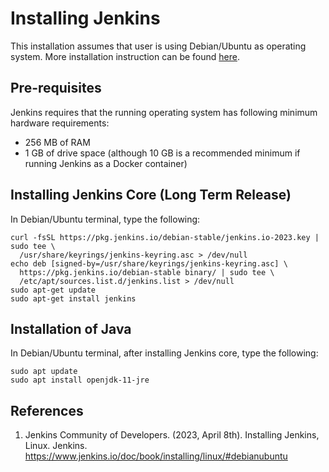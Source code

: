 # Installing Jenkins

This installation assumes that user is using Debian/Ubuntu as operating system. More installation instruction can be found [here](https://www.jenkins.io/doc/book/installing/linux/#debianubuntu).

## Pre-requisites

Jenkins requires that the running operating system has following minimum hardware requirements:

- 256 MB of RAM
- 1 GB of drive space (although 10 GB is a recommended minimum if running Jenkins as a Docker container)

## Installing Jenkins Core (Long Term Release)

In Debian/Ubuntu terminal, type the following:

```
curl -fsSL https://pkg.jenkins.io/debian-stable/jenkins.io-2023.key | sudo tee \
  /usr/share/keyrings/jenkins-keyring.asc > /dev/null
echo deb [signed-by=/usr/share/keyrings/jenkins-keyring.asc] \
  https://pkg.jenkins.io/debian-stable binary/ | sudo tee \
  /etc/apt/sources.list.d/jenkins.list > /dev/null
sudo apt-get update
sudo apt-get install jenkins
```

## Installation of Java

In Debian/Ubuntu terminal, after installing Jenkins core, type the following:

```
sudo apt update
sudo apt install openjdk-11-jre
```

## References

1. Jenkins Community of Developers. (2023, April 8th). Installing Jenkins, Linux. Jenkins. https://www.jenkins.io/doc/book/installing/linux/#debianubuntu